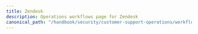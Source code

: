 ```yaml
---
title: Zendesk
description: Operations workflows page for Zendesk
canonical_path: "/handbook/security/customer-support-operations/workflows/zendesk/"
---
```


